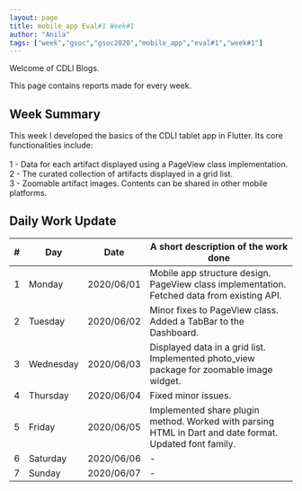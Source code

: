 ```yaml
---
layout: page
title: mobile_app Eval#1 Week#1
author: "Anila"
tags: ["week","gsoc","gsoc2020","mobile_app","eval#1","week#1"]
---
```

Welcome of CDLI Blogs.

This page contains reports made for every week.

## Week Summary

This week I developed the basics of the CDLI tablet app in Flutter. Its core functionalities include:<br><br>
1 - Data for each artifact displayed using a PageView class implementation.<br>
2 - The curated collection of artifacts displayed in a grid list.<br>
3 - Zoomable artifact images. Contents can be shared in other mobile platforms.


## Daily Work Update

|\#|Day|Date|A short description of the work done|  
|---	|---	|---	|---	|  
|1   	| Monday 	|   2020/06/01	|Mobile app structure design. PageView class implementation. Fetched data from existing API.   	|  
|2   	| Tuesday  	|   2020/06/02	|Minor fixes to PageView class. Added a TabBar to the Dashboard.    	|  
|3   	| Wednesday  	|  2020/06/03 	|Displayed data in a grid list. Implemented photo_view package for zoomable image widget.    	|  
|4   	| Thursday  	|   2020/06/04	|Fixed minor issues.    	|  
|5   	| Friday  	|   2020/06/05	|Implemented share plugin method. Worked with parsing HTML in Dart and date format. Updated font family.   	|  
|6   	| Saturday  	|   2020/06/06	|-   	|  
|7   	| Sunday  	|   2020/06/07	|-   	|  
